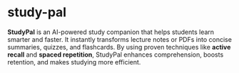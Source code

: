 # study-pal
**StudyPal** is an AI-powered study companion that helps students learn smarter and faster. It instantly transforms lecture notes or PDFs into concise summaries, quizzes, and flashcards. By using proven techniques like **active recall** and **spaced repetition**, StudyPal enhances comprehension, boosts retention, and makes studying more efficient.
